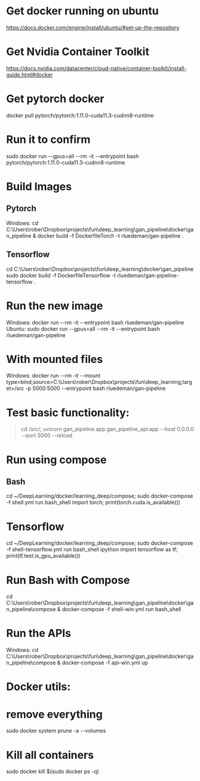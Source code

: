 # Get docker running on ubuntu
https://docs.docker.com/engine/install/ubuntu/#set-up-the-repository

# Get Nvidia Container Toolkit
https://docs.nvidia.com/datacenter/cloud-native/container-toolkit/install-guide.html#docker

# Get pytorch docker
docker pull pytorch/pytorch:1.11.0-cuda11.3-cudnn8-runtime

# Run it to confirm
sudo docker run --gpus=all --rm -it --entrypoint bash pytorch/pytorch:1.11.0-cuda11.3-cudnn8-runtime

# Build Images
## Pytorch
Windows:
cd C:\Users\rober\Dropbox\projects\fun\deep_learning\gan_pipeline\docker\gan_pipeline & docker build -f DockerfileTorch -t rluedeman/gan-pipeline .

## Tensorflow
cd C:\Users\rober\Dropbox\projects\fun\deep_learning\docker\gan_pipeline
sudo docker build -f DockerfileTensorflow -t rluedeman/gan-pipeline-tensorflow .

# Run the new image
Windows:
docker run --rm -it --entrypoint bash rluedeman/gan-pipeline
Ubuntu:
sudo docker run --gpus=all --rm -it --entrypoint bash rluedeman/gan-pipeline
# With mounted files
Windows:
docker run --rm -it --mount type=bind,source=C:\Users\rober\Dropbox\projects\fun\deep_learning,target=/src -p 5000:5000 --entrypoint bash rluedeman/gan-pipeline

# Test basic functionality:
> cd /src/; uvicorn gan_pipeline.app.gan_pipeline_api:app --host 0.0.0.0 --port 5000 --reload 

# Run using compose
## Bash
cd ~/DeepLearning/docker/learning_deep/compose; sudo docker-compose -f shell.yml run bash_shell
import torch; print(torch.cuda.is_available())

# Tensorflow
cd ~/DeepLearning/docker/learning_deep/compose; sudo docker-compose -f shell-tensorflow.yml run bash_shell
ipython
import tensorflow as tf; print(tf.test.is_gpu_available())

# Run Bash with Compose
cd C:\Users\rober\Dropbox\projects\fun\deep_learning\gan_pipeline\docker\gan_pipeline\compose & docker-compose -f shell-win.yml run bash_shell

# Run the APIs
Windows:
cd C:\Users\rober\Dropbox\projects\fun\deep_learning\gan_pipeline\docker\gan_pipeline\compose & docker-compose -f api-win.yml up

# Docker utils:
# remove everything
sudo docker system prune -a --volumes
# Kill all containers
sudo docker kill $(sudo docker ps -q)
